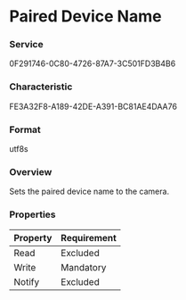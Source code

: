 # Paired Device Name

### Service

0F291746-0C80-4726-87A7-3C501FD3B4B6

### Characteristic

FE3A32F8-A189-42DE-A391-BC81AE4DAA76

### Format

utf8s

### Overview

Sets the paired device name to the camera.

### Properties

| Property | Requirement |
|:--|:--|
| Read | Excluded |
| Write | Mandatory |
| Notify | Excluded |